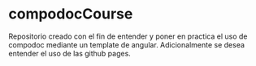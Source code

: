 # compodocCourse
Repositorio creado con el fin de entender y poner en practica el uso de compodoc mediante un template de angular. Adicionalmente se desea entender el uso de las github pages.
